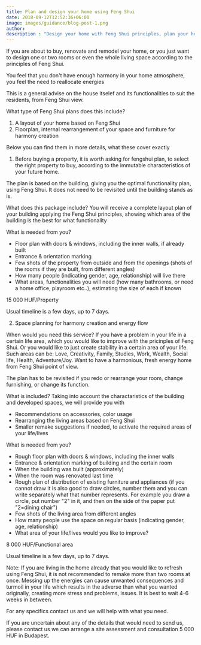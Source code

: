 ```yaml
---
title: Plan and design your home using Feng Shui
date: 2018-09-12T12:52:36+06:00
image: images/guidance/blog-post-1.png
author: 
description : "Design your home with Feng Shui principles, plan your home based on Feng Shui"
---
```


If you are about to buy, renovate and remodel your home,
or you just want to design one or two rooms or even the whole living space according to the principles of Feng Shui.

You feel that you don't have enough harmony in your home atmosphere, you feel the need to reallocate energies

This is a general advise on the house itselef and its functionalities to suit the residents, from Feng Shui view.

What type of Feng Shui plans does this include? 
1. A layout of your home based on Feng Shui
2. Floorplan, internal rearrangement of your space and furniture for harmony creation

Below you can find them in more details, what these cover exactly

1. Before buying a property, it is worth asking for fengshui plan, to select the right property to buy, according to the immutable characteristics of your future home.

The plan is based on the building, giving you the optimal functionality plan, using Feng Shui. It does not need to be revisited until the building stands as is. 

What does this package include? 
You will receive a complete layout plan of your building applying the Feng Shui principles, showing which area of the building is the best for what functionality

What is needed from you?
- Floor plan with doors & windows, including the inner walls, if already built
- Entrance & orientation marking
- Few shots of the property from outside and from the openings (shots of the rooms if they are built, from different angles)
- How many people (indicating gender, age, relationship) will live there
- What areas, functionalities you will need (how many bathrooms, or need a home office, playroom etc..), estimating the size of each if known

15 000 HUF/Property

Usual timeline is a few days, up to 7 days.

2. Space planning for harmony creation and energy flow

When would you need this service? 
If you have a problem in your life in a certain life area, which you would like to improve with the pricinples of Feng Shui. 
Or you would like to just create stability in a certain area of your life. Such areas can be: Love, Creativity, Family, Studies, Work, Wealth, Social life, Health, Adventure/Joy.
Want to have a harmonious, fresh energy home from Feng Shui point of view. 

The plan has to be revisited if you redo or rearrange your room, change furnishing, or change its function. 

What is included?
Taking into account the charactaristics of the building and developed spaces, we will provide you with 
- Recommendations on accessories, color usage 
- Rearranging the living areas based on Feng Shui
- Smaller remake suggestions if needed, to activate the required areas of your life/lives

What is needed from you? 
- Rough floor plan with doors & windows, including the inner walls
- Entrance & orientation marking of building and the certain room
- When the building was built (approximately)
- When the room was renovated last time
- Rough plan of distribution of existing furniture and appliances (if you cannot draw it is also good to draw circles, number them and you can write separately what that number represents. For example you draw a circle, put number "2" in it, and then on the side of the paper put "2=dining chair")
- Few shots of the living area from different angles
- How many people use the space on regular basis (indicating gender, age, relationship) 
- What area of your life/lives would you like to improve?

8 000 HUF/Functional area

Usual timeline is a few days, up to 7 days.

Note: If you are living in the home already that you would like to refresh using Feng Shui, it is not recommended to remake more than two rooms at once. Messing up the energies can cause unwanted consequences and turmoil in your life which results in the adverse than what you wanted originally, creating more stress and problems, issues.
It is best to wait 4-6 weeks in between.


For any specifics contact us and we will help with what you need. 

If you are uncertain about any of the details that would need to send us, please contact us we can arrange a site assessment and consultation 5 000 HUF in Budapest. 